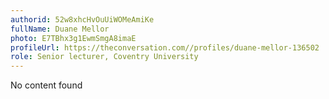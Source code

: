 ```yaml
---
authorid: 52w8xhcHvOuUiWOMeAmiKe
fullName: Duane Mellor
photo: E7TBhx3g1EwmSmgA8imaE
profileUrl: https://theconversation.com//profiles/duane-mellor-136502
role: Senior lecturer, Coventry University
---
```

No content found